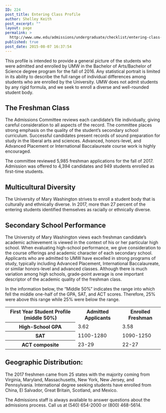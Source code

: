 ```yaml
---
ID: 224
post_title: Entering Class Profile
author: Shelley Keith
post_excerpt: ""
layout: page
permalink: >
  http://www.umw.edu/admissions/undergraduate/checklist/entering-class-profile/
published: true
post_date: 2015-08-07 16:37:54
---
```

This profile is intended to provide a general picture of the students who were admitted and enrolled by UMW in the Bachelor of Arts/Bachelor of Science degree program for the fall of 2016. Any statistical portrait is limited in its ability to describe the full range of individual differences among students who are enrolled by the University. UMW does not admit students by any rigid formula, and we seek to enroll a diverse and well-rounded student body.
<h2>The Freshman Class</h2>
The Admissions Committee reviews each candidate’s file individually, giving careful consideration to all aspects of the record. The committee places strong emphasis on the quality of the student’s secondary school curriculum. Successful candidates present records of sound preparation for study in the liberal arts and sciences. Advanced, honors-level, and Advanced Placement or International Baccalaureate course work is highly encouraged.

The committee reviewed 5,985 freshman applications for the fall of 2017. Admission was offered to 4,394 candidates and 949 students enrolled as first-time students.
<h2>Multicultural Diversity</h2>
The University of Mary Washington strives to enroll a student body that is culturally and ethnically diverse. In 2017, more than 27 percent of the entering students identified themselves as racially or ethnically diverse.
<h2>Secondary School Performance</h2>
The University of Mary Washington views each freshman candidate’s academic achievement is viewed in the context of his or her particular high school. When evaluating high-school performance, we give consideration to the course offerings and academic character of each secondary school. Applicants who are admitted to UMW have excelled in strong programs of study, typically including Advanced Placement, International Baccalaureate, or similar honors-level and advanced classes. Although there is much variation among high schools, grade-point average is one important descriptor of the academic quality of the freshman class.

In the information below, the “Middle 50%” indicates the range into which fell the middle one-half of the GPA, SAT, and ACT scores. Therefore, 25% were above this range while 25% were below the range.
<table border="0" width="100%" cellspacing="0" cellpadding="0">
<tbody>
<tr>
<th>First Year Student Profile (middle 50%)</th>
<th>Admitted Applicants</th>
<th>Enrolled Freshman</th>
</tr>
<tr>
<th>High-School GPA</th>
<td>3.62</td>
<td>3.58</td>
</tr>
<tr>
<th>SAT</th>
<td>1100-1280</td>
<td>1090-1250</td>
</tr>
<tr>
<th>ACT composite</th>
<td>23-29</td>
<td>22-27</td>
</tr>
</tbody>
</table>
<h2>Geographic Distribution:</h2>
The 2017 freshmen came from 25 states with the majority coming from Virginia, Maryland, Massachusetts, New York, New Jersey, and Pennsylvania. International degree seeking students have enrolled from China, El Salvador, Great Britain, Scotland, and Mexico.

The Admissions staff is always available to answer questions about the admissions process. Call us at (540) 654-2000 or (800) 468-5614.